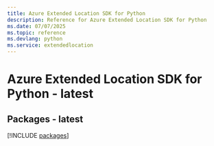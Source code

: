 ```yaml
---
title: Azure Extended Location SDK for Python
description: Reference for Azure Extended Location SDK for Python
ms.date: 07/07/2025
ms.topic: reference
ms.devlang: python
ms.service: extendedlocation
---
```

# Azure Extended Location SDK for Python - latest
## Packages - latest
[!INCLUDE [packages](extended-location-index.md)]